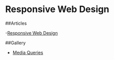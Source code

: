 Responsive Web Design
==========

##Articles

-[Responsive Web Design](http://alistapart.com/article/responsive-web-design)

##Gallery

- [Media Queries](http://mediaqueri.es/)
